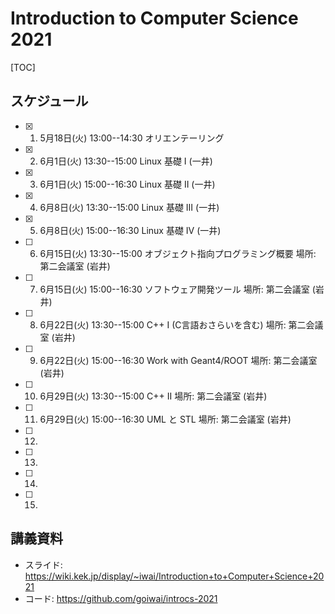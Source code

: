 # Introduction to Computer Science 2021

[TOC]

## スケジュール

- [x] 1. 5月18日(火) 13:00--14:30 オリエンテーリング
- [x] 2. 6月1日(火) 13:30--15:00 Linux 基礎 I (一井)
- [x] 3. 6月1日(火) 15:00--16:30 Linux 基礎 II (一井)
- [x] 4. 6月8日(火) 13:30--15:00 Linux 基礎 III (一井)
- [x] 5. 6月8日(火) 15:00--16:30 Linux 基礎 IV (一井)
- [ ] 6. 6月15日(火) 13:30--15:00 オブジェクト指向プログラミング概要 場所: 第二会議室 (岩井)
- [ ] 7. 6月15日(火) 15:00--16:30 ソフトウェア開発ツール 場所: 第二会議室 (岩井)
- [ ] 8. 6月22日(火) 13:30--15:00 C++ I (C言語おさらいを含む) 場所: 第二会議室 (岩井)
- [ ] 9. 6月22日(火) 15:00--16:30 Work with Geant4/ROOT 場所: 第二会議室 (岩井)
- [ ] 10. 6月29日(火) 13:30--15:00 C++ II 場所: 第二会議室 (岩井)
- [ ] 11. 6月29日(火) 15:00--16:30 UML と STL 場所: 第二会議室 (岩井)
- [ ] 12. 
- [ ] 13. 
- [ ] 14. 
- [ ] 15. 

## 講義資料

- スライド: <https://wiki.kek.jp/display/~iwai/Introduction+to+Computer+Science+2021>
- コード: <https://github.com/goiwai/introcs-2021>

